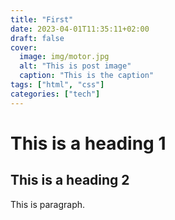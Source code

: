 ```yaml
---
title: "First"
date: 2023-04-01T11:35:11+02:00
draft: false
cover:
  image: img/motor.jpg
  alt: "This is post image"
  caption: "This is the caption"
tags: ["html", "css"]
categories: ["tech"]
---
```


# This is a heading 1

## This is a heading 2

This is paragraph.
